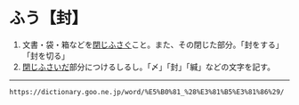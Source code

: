# ふう【封】
1.  文書・袋・箱などを[閉じ](閉じる（とじる）)[ふさぐ](ふさぐ（塞ぐ）)こと。また、その閉じた部分。「封をする」「封を切る」
2.  [閉じ](閉じる（とじる）)[ふさいだ](ふさぐ（塞ぐ）)部分につけるしるし。「〆」「封」「緘」などの文字を記す。

---
`https://dictionary.goo.ne.jp/word/%E5%B0%81_%28%E3%81%B5%E3%81%86%29/`
